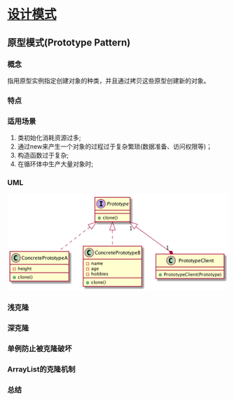 # [设计模式](../README.md)

## 原型模式(Prototype Pattern)

### 概念
指用原型实例指定创建对象的种类，并且通过拷贝这些原型创建新的对象。

### 特点

### 适用场景
1. 类初始化消耗资源过多;
2. 通过new来产生一个对象的过程过于复杂繁琐(数据准备、访问权限等)；
3. 构造函数过于复杂;
4. 在循环体中生产大量对象时;

### UML
![Alt text](https://github.com/lthaoshao/design-patterns-example/blob/master/src/main/resources/com.lthaoshao.pattern.prototype/prototype.png "原型模式")
### 浅克隆


### 深克隆


### 单例防止被克隆破坏


### ArrayList的克隆机制

### 总结